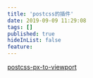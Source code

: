 ```yaml
---
title: 'postcss的插件'
date: 2019-09-09 11:29:08
tags: []
published: true
hideInList: false
feature: 
---
```

[postcss-px-to-viewport](https://www.npmjs.com/package/postcss-px-to-viewport)